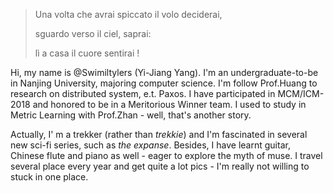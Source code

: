 

> Una volta che avrai spiccato il volo deciderai,
>
> sguardo verso il ciel, saprai:
>
> lì a casa il cuore sentirai !

Hi, my name is @Swimiltylers (Yi-Jiang Yang). I'm an undergraduate-to-be in Nanjing University, majoring computer science. I'm follow Prof.Huang to research on distributed system, e.t. Paxos. I have participated in MCM/ICM-2018 and honored to be in a Meritorious Winner team. I used to study in Metric Learning with Prof.Zhan - well, that's another story.

Actually, I' m a trekker (rather than _trekkie_) and I'm fascinated in several new sci-fi series, such as _the expanse_. Besides, I have learnt guitar, Chinese flute and piano as well - eager to explore the myth of muse. I travel several place every year and get quite a lot pics - I'm really not willing to stuck in one place.


